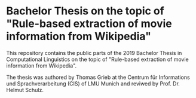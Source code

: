 # Bachelor Thesis on the topic of "Rule-based extraction of movie information from Wikipedia"

This repository contains the public parts of the 2019 Bachelor Thesis in Computational Linguistics
on the topic of "Rule-based extraction of movie information from Wikipedia".

The thesis was authored by Thomas Grieb at the Centrum für Informations und Sprachverarbeitung (CIS) of LMU Munich and reviwed by Prof. Dr. Helmut Schulz.
